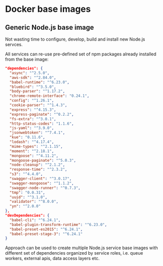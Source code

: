 # Docker base images

## Generic Node.js base image

Not wasting time to configure, develop, build and install new Node.js servces.

All services can re-use pre-defined set of npm packages already installed
from the base image:

```json
"dependencies": {
  "async": "^2.5.0",
  "aws-sdk": "^2.84.0",
  "babel-runtime": "^6.23.0",
  "bluebird": "^3.5.0",
  "body-parser": "^1.17.2",
  "chrome-remote-interface": "0.24.1",
  "config": "^1.26.1",
  "cookie-parser": "^1.4.3",
  "express": "^4.15.3",
  "express-paginate": "^0.2.2",
  "fs-extra": "^3.0.1",
  "http-status-codes": "1.1.6",
  "js-yaml": "^3.9.0",
  "jsonwebtoken": "^7.4.1",
  "kue": "0.11.6",
  "lodash": "^4.17.4",
  "mime-types": "^2.1.15",
  "moment": "^2.18.1",
  "mongoose": "^4.11.2",
  "mongoose-paginate": "^5.0.3",
  "node-cleanup": "^2.1.2",
  "response-time": "^2.3.2",
  "s3": "^4.4.0",
  "swagger-client": "^3.0.17",
  "swagger-mongoose": "^1.1.2",
  "swagger-node-runner": "^0.7.3",
  "tmp": "0.0.31",
  "uuid": "^3.1.0",
  "validator": "^8.0.0",
  "yn": "^2.0.0"
},
"devDependencies": {
  "babel-cli": "^6.24.1",
  "babel-plugin-transform-runtime": "^6.23.0",
  "babel-preset-es2015": "^6.24.1",
  "babel-preset-stage-3": "^6.24.1"
}
```

Approach can be used to create multiple Node.js service base images
with different set of dependencies organized by service roles,
i.e. queue workers, external apis, data access layers etc.
